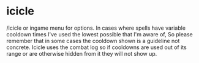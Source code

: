 icicle
======

/icicle or ingame menu for options.  In cases where spells have variable cooldown times I've used the lowest possible that I'm aware of, So please remember that in some cases the cooldown shown is a guideline not concrete.  Icicle uses the combat log so if cooldowns are used out of its range or are otherwise hidden from it they will not show up.
